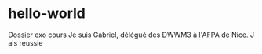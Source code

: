 # hello-world
Dossier exo cours
Je suis Gabriel, délégué des DWWM3 à l'AFPA de Nice. 
J ais reussie
